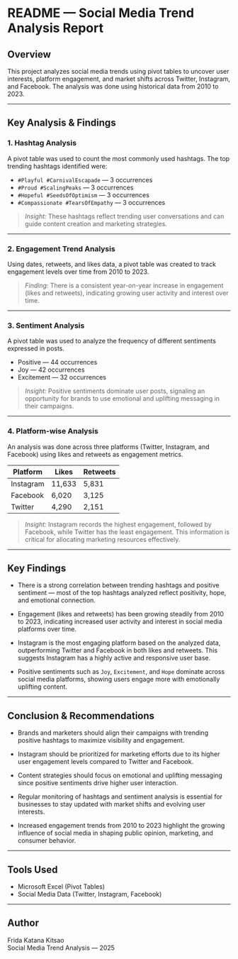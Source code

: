# README — Social Media Trend Analysis Report

## Overview
This project analyzes social media trends using pivot tables to uncover user interests, platform engagement, and market shifts across Twitter, Instagram, and Facebook. The analysis was done using historical data from 2010 to 2023.

---

## Key Analysis & Findings

### 1. Hashtag Analysis
A pivot table was used to count the most commonly used hashtags. The top trending hashtags identified were:

- `#Playful #CarnivalEscapade` — 3 occurrences  
- `#Proud #ScalingPeaks` — 3 occurrences  
- `#Hopeful #SeedsOfOptimism` — 3 occurrences  
- `#Compassionate #TearsOfEmpathy` — 3 occurrences  

> *Insight:* These hashtags reflect trending user conversations and can guide content creation and marketing strategies.

---

### 2. Engagement Trend Analysis
Using dates, retweets, and likes data, a pivot table was created to track engagement levels over time from 2010 to 2023.

> *Finding:* There is a consistent year-on-year increase in engagement (likes and retweets), indicating growing user activity and interest over time.

---

### 3. Sentiment Analysis
A pivot table was used to analyze the frequency of different sentiments expressed in posts.

- Positive — 44 occurrences  
- Joy — 42 occurrences  
- Excitement — 32 occurrences  

> *Insight:* Positive sentiments dominate user posts, signaling an opportunity for brands to use emotional and uplifting messaging in their campaigns.

---

### 4. Platform-wise Analysis
An analysis was done across three platforms (Twitter, Instagram, and Facebook) using likes and retweets as engagement metrics.

| Platform   | Likes  | Retweets |
|------------|--------|----------|
| Instagram  | 11,633 | 5,831    |
| Facebook   | 6,020  | 3,125    |
| Twitter    | 4,290  | 2,151    |

> *Insight:* Instagram records the highest engagement, followed by Facebook, while Twitter has the least engagement. This information is critical for allocating marketing resources effectively.

---

## Key Findings

- There is a strong correlation between trending hashtags and positive sentiment — most of the top hashtags analyzed reflect positivity, hope, and emotional connection.

- Engagement (likes and retweets) has been growing steadily from 2010 to 2023, indicating increased user activity and interest in social media platforms over time.

- Instagram is the most engaging platform based on the analyzed data, outperforming Twitter and Facebook in both likes and retweets. This suggests Instagram has a highly active and responsive user base.

- Positive sentiments such as `Joy`, `Excitement`, and `Hope` dominate across social media platforms, showing users engage more with emotionally uplifting content.

---

## Conclusion & Recommendations

- Brands and marketers should align their campaigns with trending positive hashtags to maximize visibility and engagement.

- Instagram should be prioritized for marketing efforts due to its higher user engagement levels compared to Twitter and Facebook.

- Content strategies should focus on emotional and uplifting messaging since positive sentiments drive higher user interaction.

- Regular monitoring of hashtags and sentiment analysis is essential for businesses to stay updated with market shifts and evolving user interests.

- Increased engagement trends from 2010 to 2023 highlight the growing influence of social media in shaping public opinion, marketing, and consumer behavior.

---

## Tools Used
- Microsoft Excel (Pivot Tables)  
- Social Media Data (Twitter, Instagram, Facebook)  

---

## Author
Frida Katana Kitsao  
Social Media Trend Analysis — 2025  

